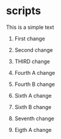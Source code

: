 # scripts

This is a simple text

1. First change

2. Second change

3. THIRD change

4. Fourth A change

5. Fourth B change

6. Sixth A change

6. Sixth B change

7. Seventh change

8. Eigth A change
